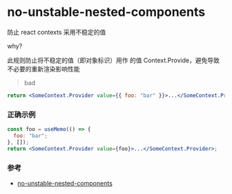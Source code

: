 # no-unstable-nested-components

防止 react contexts 采用不稳定的值

why?

此规则防止将不稳定的值（即对象标识）用作 的值 Context.Provide，避免导致不必要的重新渲染影响性能
> bad

```jsx
return <SomeContext.Provider value={{ foo: "bar" }}>...</SomeContext.Provider>;
```

### 正确示例

```jsx
const foo = useMemo(() => {
  foo: "bar";
}, []);
return <SomeContext.Provider value={foo}>...</SomeContext.Provider>;
```

### 参考

- [no-unstable-nested-components](https://github.com/jsx-eslint/eslint-plugin-react/blob/c42b624d0fb9ad647583a775ab9751091eec066f/docs/rules/no-unstable-nested-components)
